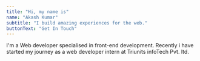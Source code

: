 ```yaml
---
title: "Hi, my name is"
name: "Akash Kumar"
subtitle: "I build amazing experiences for the web."
buttonText: "Get In Touch"
---
```


I'm a Web developer specialised in front-end development.
Recently i have started my journey as a web developer intern at Triunits infoTech Pvt. ltd.
